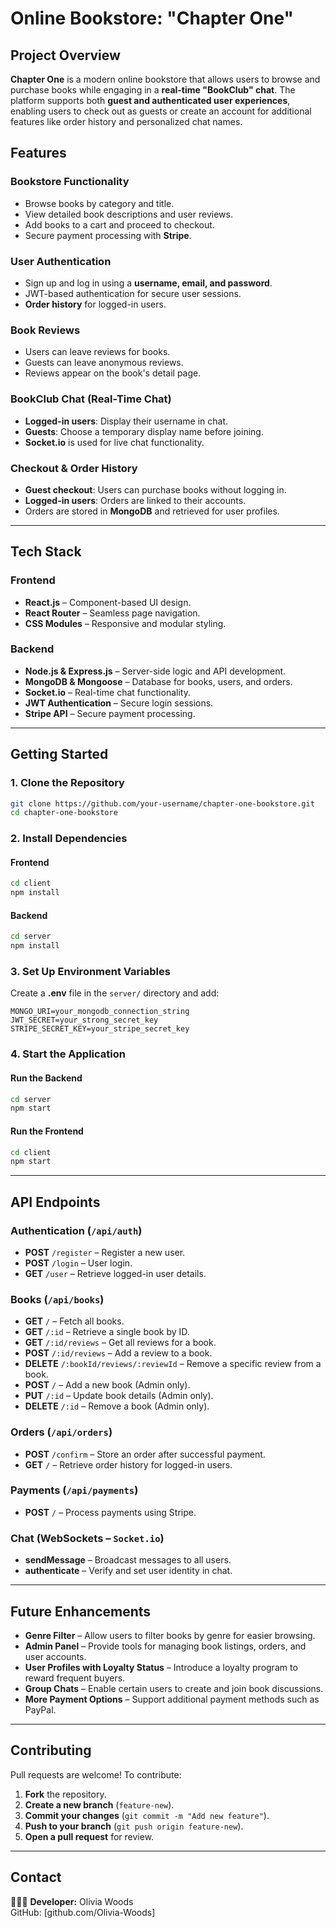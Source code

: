 # Online Bookstore: "Chapter One"

## Project Overview

**Chapter One** is a modern online bookstore that allows users to browse and purchase books while engaging in a **real-time "BookClub" chat**. The platform supports both **guest and authenticated user experiences**, enabling users to check out as guests or create an account for additional features like order history and personalized chat names.

## Features

### **Bookstore Functionality**

- Browse books by category and title.
- View detailed book descriptions and user reviews.
- Add books to a cart and proceed to checkout.
- Secure payment processing with **Stripe**.

### **User Authentication**

- Sign up and log in using a **username, email, and password**.
- JWT-based authentication for secure user sessions.
- **Order history** for logged-in users.

### **Book Reviews**

- Users can leave reviews for books.
- Guests can leave anonymous reviews.
- Reviews appear on the book's detail page.

### **BookClub Chat (Real-Time Chat)**

- **Logged-in users**: Display their username in chat.
- **Guests**: Choose a temporary display name before joining.
- **Socket.io** is used for live chat functionality.

### **Checkout & Order History**

- **Guest checkout**: Users can purchase books without logging in.
- **Logged-in users**: Orders are linked to their accounts.
- Orders are stored in **MongoDB** and retrieved for user profiles.

---

## Tech Stack

### **Frontend**

- **React.js** – Component-based UI design.
- **React Router** – Seamless page navigation.
- **CSS Modules** – Responsive and modular styling.

### **Backend**

- **Node.js & Express.js** – Server-side logic and API development.
- **MongoDB & Mongoose** – Database for books, users, and orders.
- **Socket.io** – Real-time chat functionality.
- **JWT Authentication** – Secure login sessions.
- **Stripe API** – Secure payment processing.

---

## Getting Started

### 1. Clone the Repository

```bash
git clone https://github.com/your-username/chapter-one-bookstore.git
cd chapter-one-bookstore
```

### 2. Install Dependencies

#### Frontend

```bash
cd client
npm install
```

#### Backend

```bash
cd server
npm install
```

### 3. Set Up Environment Variables

Create a **.env** file in the `server/` directory and add:

```plaintext
MONGO_URI=your_mongodb_connection_string
JWT_SECRET=your_strong_secret_key
STRIPE_SECRET_KEY=your_stripe_secret_key
```

### 4. Start the Application

#### Run the Backend

```bash
cd server
npm start
```

#### Run the Frontend

```bash
cd client
npm start
```

---

## API Endpoints

### **Authentication** (`/api/auth`)

- **POST** `/register` – Register a new user.
- **POST** `/login` – User login.
- **GET** `/user` – Retrieve logged-in user details.

### **Books** (`/api/books`)

- **GET** `/` – Fetch all books.
- **GET** `/:id` – Retrieve a single book by ID.
- **GET** `/:id/reviews` – Get all reviews for a book.
- **POST** `/:id/reviews` – Add a review to a book.
- **DELETE** `/:bookId/reviews/:reviewId` – Remove a specific review from a book.
- **POST** `/` – Add a new book (Admin only).
- **PUT** `/:id` – Update book details (Admin only).
- **DELETE** `/:id` – Remove a book (Admin only).

### **Orders** (`/api/orders`)

- **POST** `/confirm` – Store an order after successful payment.
- **GET** `/` – Retrieve order history for logged-in users.

### **Payments** (`/api/payments`)

- **POST** `/` – Process payments using Stripe.

### **Chat** (WebSockets – `Socket.io`)

- **sendMessage** – Broadcast messages to all users.
- **authenticate** – Verify and set user identity in chat.

---

## Future Enhancements

- **Genre Filter** – Allow users to filter books by genre for easier browsing.
- **Admin Panel** – Provide tools for managing book listings, orders, and user accounts.
- **User Profiles with Loyalty Status** – Introduce a loyalty program to reward frequent buyers.
- **Group Chats** – Enable certain users to create and join book discussions.
- **More Payment Options** – Support additional payment methods such as PayPal.

---

## Contributing

Pull requests are welcome! To contribute:

1. **Fork** the repository.
2. **Create a new branch** (`feature-new`).
3. **Commit your changes** (`git commit -m "Add new feature"`).
4. **Push to your branch** (`git push origin feature-new`).
5. **Open a pull request** for review.

---

## Contact

👩🏽‍💻 **Developer:** Olivia Woods  
GitHub: [github.com/Olivia-Woods]
